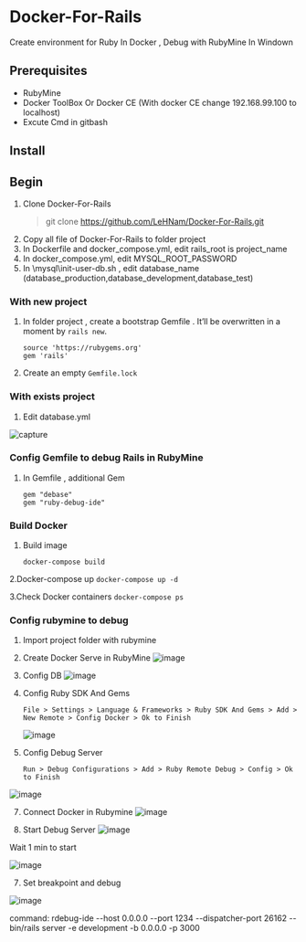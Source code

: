 # Docker-For-Rails
Create environment for Ruby In Docker , Debug with RubyMine In Windown
## Prerequisites
   * RubyMine
   * Docker ToolBox Or Docker CE (With docker CE change 192.168.99.100 to localhost)
   * Excute Cmd in gitbash
## Install
## Begin 
   1. Clone Docker-For-Rails
       > git clone https://github.com/LeHNam/Docker-For-Rails.git
   2.  Copy all file of Docker-For-Rails to folder project
   3.  In Dockerfile and docker_compose.yml, edit rails_root is project_name
   4.  In docker_compose.yml, edit MYSQL_ROOT_PASSWORD
   5.  In \mysql\init-user-db.sh , edit database_name (database_production,database_development,database_test)
### With new project
   1. In folder project , create a bootstrap Gemfile . It’ll be overwritten in a moment by `rails new`.
      ```
      source 'https://rubygems.org' 
      gem 'rails'
      ```
   2. Create an empty `Gemfile.lock` 
### With exists project
   1. Edit database.yml

![capture](https://user-images.githubusercontent.com/38838516/49878633-a1364400-fe5a-11e8-9836-26164b1ac710.PNG)

### Config Gemfile to debug Rails in RubyMine
1. In Gemfile , additional Gem
      ```
      gem "debase"
      gem "ruby-debug-ide"
      ```
### Build Docker
1. Build image
      ```
      docker-compose build
      ```
2.Docker-compose up
      ```
      docker-compose up -d
      ```
      
3.Check Docker containers
      ```
      docker-compose ps
      ```
### Config rubymine to debug
1. Import project folder with rubymine
2. Create Docker Serve in RubyMine
![image](https://user-images.githubusercontent.com/38838516/49879179-ffaff200-fe5b-11e8-9257-1488802d7196.png)

3. Config DB
![image](https://user-images.githubusercontent.com/38838516/49879328-51587c80-fe5c-11e8-8f0a-3ef57e60c36f.png)

4. Config Ruby SDK And Gems
      ```
      File > Settings > Language & Frameworks > Ruby SDK And Gems > Add > New Remote > Config Docker > Ok to Finish
      ```
      ![image](https://user-images.githubusercontent.com/38838516/49879583-dcd20d80-fe5c-11e8-9815-eb678d3ebf3b.png)

5. Config Debug Server
      ```
      Run > Debug Configurations > Add > Ruby Remote Debug > Config > Ok to Finish
      ```

![image](https://user-images.githubusercontent.com/38838516/49879929-a052e180-fe5d-11e8-94a0-8fab6e0f0fca.png)

7. Connect Docker in Rubymine
![image](https://user-images.githubusercontent.com/38838516/49880693-48b57580-fe5f-11e8-893d-d61cfee7c6d1.png)

6. Start Debug Server
![image](https://user-images.githubusercontent.com/38838516/49879884-83b6a980-fe5d-11e8-90a8-5c7124cecaad.png)

Wait 1 min to start 

![image](https://user-images.githubusercontent.com/38838516/49880747-64b91700-fe5f-11e8-91f7-38aa459e4996.png)

7. Set breakpoint and debug

![image](https://user-images.githubusercontent.com/38838516/49881009-e7da6d00-fe5f-11e8-9b01-44ec08c8ac43.png)

command: rdebug-ide --host 0.0.0.0 --port 1234 --dispatcher-port 26162 -- bin/rails server -e development -b 0.0.0.0 -p 3000
  
      
